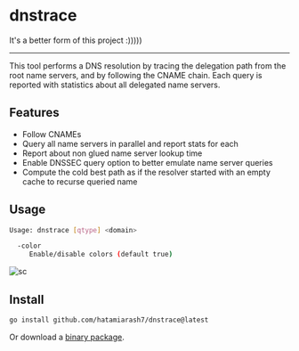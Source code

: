 # dnstrace

It's a better form of this project :)))))

---

This tool performs a DNS resolution by tracing the delegation path from the root name servers, and by following the CNAME chain. Each query is reported with statistics about all delegated name servers.

## Features

* Follow CNAMEs
* Query all name servers in parallel and report stats for each
* Report about non glued name server lookup time
* Enable DNSSEC query option to better emulate name server queries
* Compute the cold best path as if the resolver started with an empty cache to recurse queried name

## Usage

```bash
Usage: dnstrace [qtype] <domain>

  -color
     Enable/disable colors (default true)
```

![sc](screenshot.png)

## Install

```bash
go install github.com/hatamiarash7/dnstrace@latest
```

Or download a [binary package](https://github.com/hatamiarash7/dnstrace/releases/latest).
